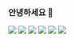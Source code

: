 ### 안녕하세요 👋

<!--
**jedje/jedje** is a ✨ _special_ ✨ repository because its `README.md` (this file) appears on your GitHub profile.

Here are some ideas to get you started:

- 🔭 I’m currently working on ...
- 🌱 I’m currently learning ...
- 👯 I’m looking to collaborate on ...
- 🤔 I’m looking for help with ...
- 💬 Ask me about ...
- 📫 How to reach me: ...
- 😄 Pronouns: ...
- ⚡ Fun fact: ...
-->
<p>
  <img src="https://img.shields.io/badge/Java-007396?style=flat-square&logo=Java&logoColor=white"/>
  <img src="https://img.shields.io/badge/javascript-yellow?style=flat-square&logo=javascript&logoColor=white"/>
  <img src="https://img.shields.io/badge/Vue.js-4FC08D?style=flat-square&logo=Vue.js&logoColor=white"/>
  <img src="https://img.shields.io/badge/oracle-lightgrey?style=flat-square&logo=oracle&logoColor=red"/>
  <img src="https://img.shields.io/badge/postgreSQL-blue?style=flat-square&logo=postgreSQL&logoColor=white"/>
  <img src="https://img.shields.io/badge/React Native-61DAFB?style=flat-square&logo=React&logoColor=black"/>
</p>
